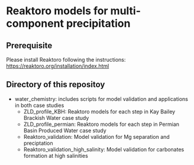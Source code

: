 # Reaktoro models for multi-component precipitation

## Prerequisite
Please install Reaktoro following the instructions:
https://reaktoro.org/installation/index.html


## Directory of this repositoy
- water_chemistry: includes scripts for model validation and applications in both case studies
  - ZLD_profile_KBH: Reaktoro models for each step in Kay Bailey Brackish Water case study
  - ZLD_profile_permian: Reaktoro models for each step in Permian Basin Produced Water case study
  - Reaktoro_validation: Model validation for Mg separation and preciptation
  - Reaktoro_validation_high_salinity: Model validation for carbonates formation at high salinities





